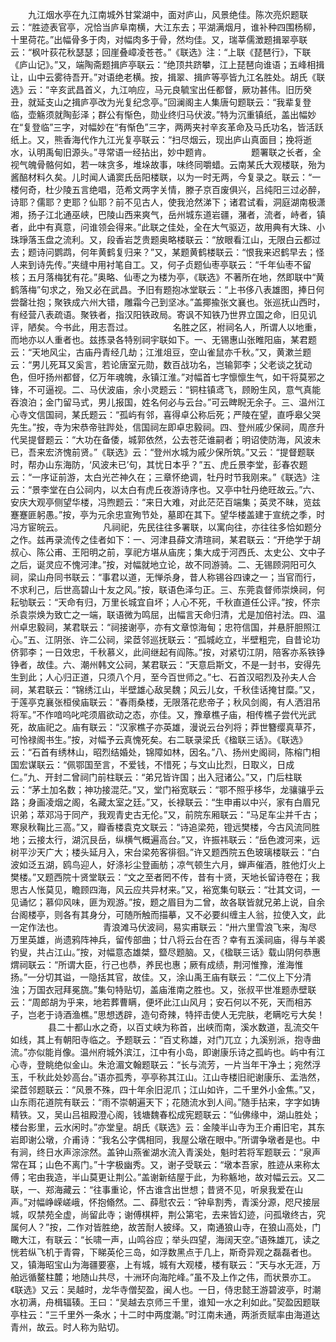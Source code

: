 <!-- { "loadSidebar": true } -->
　　九江烟水亭在九江南城外甘棠湖中，面对庐山，风景绝佳。陈次亮炽题联云：“胜迹表官亭，况恰当庐阜南横，大江东去；平湖满烟月，谁补种四围杨柳，十里荷花。”出幅骨多于肉，对幅肉多于骨，然均佳。又，瑞莘儒澂题揖翠亭联云：“枫叶荻花秋瑟瑟；回崖叠嶂凌苍苍。”《联选》注：“上联《琵琶行》，下联《庐山记》。”又，端陶斋题揖庐亭联云：“绝顶共跻攀，江上琵琶向谁语；五峰相揖让，山中云雾待吾开。”对语绝老横。按，揖翠、揖庐等亭皆九江名胜处。胡氏《联选》云：“辛亥武昌首义，九江响应，马元良毓宝出任都督，厥功甚伟。旧历癸丑，就延支山之揖庐亭改为光复纪念亭。”回澜阁主人集唐句题联云：“我辈复登临，壶觞须就陶彭泽；群公有惭色，勋业终归马伏波。”特为沉重镇纸，盖出幅妙在“复登临”三字，对幅妙在“有惭色”三字，两两夹衬辛亥革命及马氏功名，皆活跃纸上。又，熊香海代作九江光复亭联云：“扫尽烟云，现出庐山真面目；挽将逝水，认明禹甸旧源头。”寻常语一经拈出，妙中题肯。
　　
　　题署联之长者，全视气魄骨骼何如，若一味贪多，堆垛故事，味终同嚼蜡。云南某氏大观楼联，殆为酱醅材料久矣。儿时闻人诵窦氏岳阳楼联，以为一时无两，今复录之。联云：“一楼何奇，杜少陵五言绝唱，范希文两字关情，滕子京百废俱兴，吕纯阳三过必醉，诗耶？儒耶？吏耶？仙耶？前不见古人，使我沧然涕下；诸君试看，洞庭湖南极潇湘，扬子江北通巫峡，巴陵山西来爽气，岳州城东道岩疆，潴者，流者，峙者，镇者，此中有真意，问谁领会得来。”此联之佳处，全在大气驱迈，故用典有大珠、小珠琤落玉盘之流利。又，段香岩芝贵题奥略楼联云：“放眼看江山，无限白云都过去；题诗问鹦鹉，何年黄鹤复归来？”又，某题黄鹤楼联云：“恨我来迟鹤早去；怪人来到诗先传。”夹缝中用衬笔自工。又，何子贞题仙枣亭联云：“千年仙枣不留核；五月落梅犹有花。”奥略、仙枣之为楼为亭，《联选》不著所在地，然即联中“黄鹤落梅”句求之，殆又必在武昌。予旧有题抱冰堂联云：“上书侈八表雄图，捧日何尝罄壮抱；聚铁成六州大错，雕霜今己到坚冰。”盖揶揄张文襄也。张巡抚山西时，有经营八表疏语。聚铁者，指汉阳铁政局。寄讽不知铁乃世界立国之命，旧见讥评，陋矣。今书此，用志吾过。
　　
　　名胜之区，袝祠名人，所谓人以地重，而地亦以人重者也。兹拣录各特别祠宇联如下。一、无锡惠山张睢阳庙，某君题云：“天地风尘，古庙丹青经几劫；江淮俎豆，空山雀鼠亦千秋。”又，黄漱兰题云：“男儿死耳又奚言，若论唐室元勋，数百战功名，岂输郭李；父老谈之犹动色，但吁扬州都督，亿万年魂魄，永镇江淮。”对幅首七字懔懔生气，如干将莫邪之锋，不可逼视。二、马伏波庙，余小灵题云：“铜柱镇鸢飞，顾盼生风，意气真能吞浪泊；金门留马式，男儿报国，姓名何必与云台。”可云睥睨无余子。三、温州江心寺文信国祠，某氏题云：“孤屿有邻，喜得卓公称后死；严陵在望，直呼皋父哭先生。”按，寺为宋恭帝驻跸处，信国祠左即卓忠毅祠。四、登州戚少保祠，周彦升代吴提督题云：“大功在备倭，城郭依然，公去苍茫谁嗣者；明诏使防海，风波未已，吾来宏济愧前贤。”《联选》云：“登州水城为戚少保所筑。”又云：“提督题联时，帮办山东海防，‘风波未已’句，其忧日本乎？”五、虎丘景李堂，彭春农题云：“一序证前游，太白光芒神久在；三章怀绝调，牡丹时节我刚来。”《联选》注云：“景李堂在白公祠内，以太白有虎丘夜游诗序也。又亭中牡丹绝旺故云。”六、安庆大观亭侧望华楼，冯煦题云：“来日大难，对此茫茫百端集；英灵不昧，览兹蹇蹇匪躬愚。”按，亭为元余忠宣殉节处，墓即在其下。望华楼盖建于宣统之季，时冯方宦皖云。
　　
　　凡祠祀，先民往往多署联，以寓向往，亦往往多恰如题分之作。兹再录流传之佳者如下：一、河津县薛文清瑄祠，某君联云：“开绝学于胡叔心、陈公甫、王阳明之前，享祀方堪从庙庑；集大成于河西氏、太史公、文中子之后，诞灵应不愧河津。”按，对幅就地立论，故不同游骑。二、无锡顾洞阳可久祠，梁山舟同书联云：“事君以道，无惮杀身，昔人称锡谷四谏之一；当官而行，不求利己，后世高碧山十友之风。”按，联语色泽匀正。三、东莞袁督师崇焕祠，何耘劬联云：“天命有归，万里长城宜自坏；人心不死，千秋直道任公评。”按，怀宗杀袁崇焕为致亡之一端，联语微为鸣屈，出幅言天命归清，尤是加倍衬法。四、温州卓忠毅祠，某君联云：“祠接谢亭，亦有文章惊海甸；忠符信国，并悬肝胆照江心。”五、江阴张、许二公祠，梁茝邻巡抚联云：“孤城屹立，半壁粗完，自昔论功侪郭李；一日效忠，千秋慕义，此间继起有阎陈。”按，对紧切江阴，陪客亦系铁铮铮者，故佳。六、潮州韩文公祠，某君联云：“天意启斯文，不是一封书，安得先生到此；人心归正道，只须八个月，至今百世师之。”七、石首汉昭烈及孙夫人合祠，某君联云：“锦绣江山，半壁雄心敌吴魏；风云儿女，千秋佳话掩甘糜。”又，于莲亭克襄张桓侯庙联云：“春雨桑楼，无限落花悲帝子；秋风剑阁，有人洒泪吊将军。”不作喑呜叱咤须眉欲动之态，亦佳。又，豫章樵子庙，相传樵子尝代光武死，故庙祀之。庙有联云：“汉家樵子亦英雄，漫说云台列将；莽世簪缨真草芥，可怜禄阁书生。”按，对幅予云真愧死矣。右二联录梁氏《楹联三话》。《联选》云：“石首有绣林山，昭烈结婚处，锦障如林，因名。”八、扬州史阁祠，陈榕门相国宏谋联云：“佩鄂国至言，不爱钱，不惜死；与文山比烈，日取义，日成仁。”九、开封二曾祠门前柱联云：“弟兄皆许国；出入冠诸公。”又，门后柱联云：“茅土加名数；神功接混茫。”又，堂门裕宽联云：“鄂不照乎栘华，龙骧骧乎云路；身画凌烟之阁，名藏太室之廷。”又，长禄联云：“生申甫以中兴，家有白眉兄识弟；萃邓冯于同产，我观青史古无伦。”又，前院东厢联云：“马足车尘并千古；寒泉秋鞠比三高。”又，瓣香楼袁克文联云：“诗追梁苑，镫远樊楼，今古风流同胜地；云接太行，湖沉艮岳，纵横气概遍高台。”又，许振祎联云：“岳色渡河来，远树平沙天广大；楼头延月入，宋台梁苑客徘徊。”许又题西院五色玻璃楼联云：“白波如泛五湖，鸥鸟迎人，好涤衫尘登画舫；凉气顿生六月，蝉声催酒，胜他灯火上樊楼。”又题西院十贤堂联云：“文之至者罔不传，昔有十贤，天地长留诗卷在；我思古人怅莫见，瞻顾四海，风云应共异材来。”又，裕宽集句联云：“壮其文词，一见诵忆；慕仰风味，匪为观游。”按，题之眉目为二曾，故各联皆就兄弟上说，自余台阁楼亭，则各有其身分，可随所触而描摹，又不必要纠缠主人翁，拉使入文，此一定作法也。
　　
　　青浪滩马伏波祠，易实甫联云：“卅六里雪浪飞来，淘尽万里英雄，尚遗鸦阵神兵，留传部曲；廿八将云台在否？幸有五溪祠庙，得与羊裘钓叟，共占江山。”按，对幅意态雄桀，盬尽题脑。又，《楹联三话》载山阴何恭惠煟祠联云：“所谓大臣，行己也恭，养民也惠；厥有成绩，荆河惟豫，淮海惟扬。”一分切其谥，一隐括其官，故佳。又，涂山禹王庙有联云：“二仪上下分清浊；万国衣冠拜冕旒。”集句特贴切，盖庙淮南之胜也。又，张叔平世准题赤壁联云：“周郎胡为乎来，地若葬曹瞒，便坏此江山风月；安石何以不死，天而相苏子，岂老于诗酒渔樵。”思想透辟，造句奇辣，特抨击使人无完肤，老瞒吃亏大矣！
　　
　　县二十都山水之奇，以百丈峡为称首，出峡而南，溪水数道，乱流交午如线，其上有朝阳寺临之。予题联云：“百丈称雄，对门兀立；九溪别派，抱寺曲流。”亦似能肖像。温州府城外滨江，江中有小岛，即谢康乐诗之孤屿也。屿中有江心寺，登眺绝似金山。朱沧湄文翰题联云：“长与流芳，一片当年干净土；宛然浮玉，千秋此处妙高台。”语亦孤秀，亭亭称其江山。江山寺楼旧祀谢康乐、盂浩然，梁茝邻题联云：“风景不殊，四十年余旧泥爪；江山如许，二千里外小金焦。”又，山东雨花道院有联云：“雨不崇朝遍天下；花随流水到人间。”随手拈来，字字如铸精铁。又，吴山吕祖殿澄心阁，钱塘魏春松成宪题联云：“仙佛缘中，湖山胜处；楼台影里，云水闲时。”亦堂皇。胡氏《联选》云：金陵半山寺为王介甫旧宅，其东岩即谢公墩，介甫诗：“我名公字偶相同，我屋公墩在眼中。”所谓争墩者是也。中有涧，终日水声淙淙然。盖钟山燕雀湖水流入青溪处，魁时若将军题联云：“泉声常在耳；山色不离门。”十字极幽秀。又，谢子受联云：“墩本吾家，胜迹从来称太傅；宅由我造，半山莫更让荆公。”盖谢新结屋于此，为称觞地，故对幅云云。又二联，一、郑海藏云：“往事重论，怀古谁含出世想；昔贤不见，听泉我爱在山声。”对幅峥嵘嵯峨，怀抱翛然。二、薛慰农云：“钟阜割秀，青溪分源，咫尺接层城，叹禁苑全虚，尚留此寺；谢傅棋枰，荆公第宅，去来皆幻迹，问孤墩终古，究属何人？”按，二作对皆胜绝，故苦耐人披绎。又，南通狼山寺，在狼山高处，门瞰大江，有联云：“长啸一声，山鸣谷应；举头四望，海阔天空。”语殊雄兀，读之恍若纵飞机于青霄，下睇英伦三岛，如浮数黑点于几上，斯奇异观之磊磊者也。又，镇海昭宝山为海疆要塞，上有城，城有大观楼，楼有联云：“天与水无涯，万舶远循鳌柱麓；地随山共尽，十洲环向海陀峰。”虽不及上作之伟，而状景亦工。《联选》又云：吴越时，龙华寺僧契盈，闽人也。一日，侍忠懿王游碧波亭，时潮水初满，舟楫辐辏。王曰：“吴越去京师三千里，谁知一水之利如此。”契盈因题联亭柱云：“三千里外一条水；十二时中两度潮。”时江南未通，两浙贡赋率由海道达青州，故云。时人称为贴切。
　　
